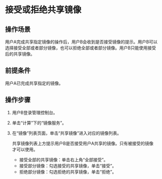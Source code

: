 # 接受或拒绝共享镜像<a name="ZH-CN_TOPIC_0032042420"></a>

## 操作场景<a name="section1327510116016"></a>

用户A完成共享指定镜像的操作后，用户B会收到是否接受镜像的提示。用户B可以选择接受全部或者部分镜像，也可以拒绝全部或者部分镜像。用户B只能使用接受后的共享镜像。

## 前提条件<a name="section19105100105913"></a>

用户A已完成共享指定的镜像。

## 操作步骤<a name="section84397133195"></a>

1.  用户B登录管理控制台。
2.  单击“计算”下的“镜像服务”。
3.  在“镜像”列表页面，单击“共享镜像”进入对应的镜像列表。

    共享镜像列表上方提示用户B是否接受用户A共享的镜像。只有被接受的镜像才可以使用。

    -   接受全部的共享镜像：单击右上角“全部接受”。
    -   接受部分镜像：勾选接受的共享镜像，单击“接受”。
    -   拒绝部分镜像：勾选拒绝的共享镜像，单击“拒绝”。



